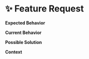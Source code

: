 # ✨ Feature Request

<!--
PLEASE DON'T DISCLOSE SECURITY-RELATED ISSUES PUBLICLY.
If you discover a security vulnerability, please send an e-mail to security@xcash.foundation.
All security vulnerabilities will be promptly addressed.
-->

<!-- Provide a quick and comprehensive summary of the feature in the Title above -->
<!-- Example: feat: voting for delegates from a wallet -->

**Expected Behavior**

<!-- Tell us how the change/improvement should work -->

**Current Behavior**

<!-- Explain the difference from current behavior -->

**Possible Solution**

<!-- Not obligatory, but suggest ideas how to implement the addition or change -->

**Context**

<!-- How has this issue affected you? What are you trying to accomplish? -->
<!-- Providing context helps us come up with a solution that is most useful in the real world -->
